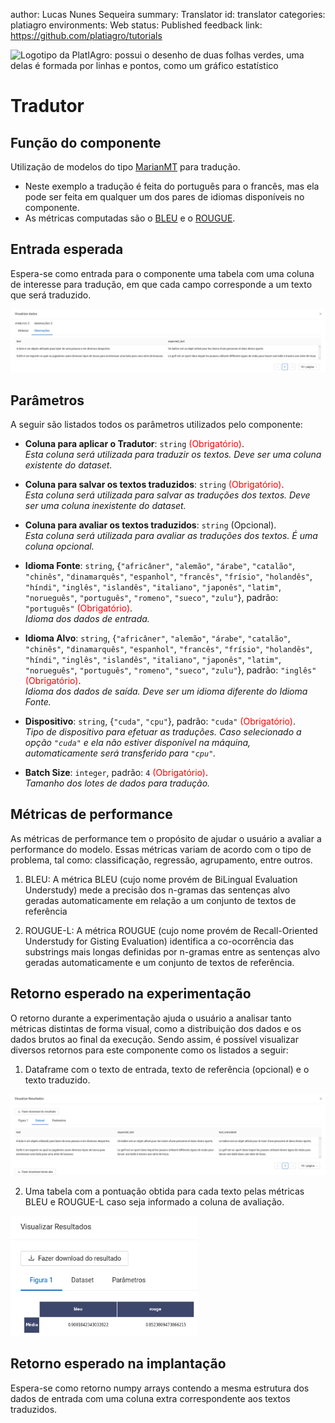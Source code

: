 author: Lucas Nunes Sequeira
summary: Translator
id: translator
categories: platiagro
environments: Web
status: Published
feedback link: https://github.com/platiagro/tutorials


![Logotipo da PlatIAgro: possui o desenho de duas folhas verdes, uma delas é formada por linhas e pontos, como um gráfico estatístico](img/logo.png)


# Tradutor

## Função do componente

Utilização de modelos do tipo [MarianMT](https://huggingface.co/transformers/model_doc/marian.html) para tradução.

* Neste exemplo a tradução é feita do português para o francês, mas ela pode ser feita em qualquer um dos pares de idiomas disponíveis no componente.
* As métricas computadas são o [BLEU](https://en.wikipedia.org/wiki/BLEU) e o [ROUGUE](https://en.wikipedia.org/wiki/ROUGE_(metric)).


## Entrada esperada

Espera-se como entrada para o componente uma tabela com uma coluna de interesse para tradução, em que cada campo corresponde a um texto que será traduzido.

<img src="img/translator/input_dataset.png" width="800">

## Parâmetros

A seguir são listados todos os parâmetros utilizados pelo componente:

- **Coluna para aplicar o Tradutor**: `string` <span style="color:red">(Obrigatório)</span>.<br>
<em>Esta coluna será utilizada para traduzir os textos. Deve ser uma coluna existente do dataset.</em>

- **Coluna para salvar os textos traduzidos**: `string` <span style="color:red">(Obrigatório)</span>.<br>
<em>Esta coluna será utilizada para salvar as traduções dos textos. Deve ser uma coluna inexistente do dataset.</em>

- **Coluna para avaliar os textos traduzidos**: `string` <span>(Opcional)</span>.<br>
<em>Esta coluna será utilizada para avaliar as traduções dos textos. É uma coluna opcional.</em>

- **Idioma Fonte**: `string`, {`"africâner"`, `"alemão"`, `"árabe"`, `"catalão"`, `"chinês"`, `"dinamarquês"`, `"espanhol"`, `"francês"`, `"frísio"`, `"holandês"`, `"híndi"`, `"inglês"`, `"islandês"`, `"italiano"`, `"japonês"`, `"latim"`, `"norueguês"`, `"português"`, `"romeno"`, `"sueco"`, `"zulu"`}, padrão: `"português"` <span style="color:red">(Obrigatório)</span>.<br>
<em>Idioma dos dados de entrada.</em>

- **Idioma Alvo**: `string`, {`"africâner"`, `"alemão"`, `"árabe"`, `"catalão"`, `"chinês"`, `"dinamarquês"`, `"espanhol"`, `"francês"`, `"frísio"`, `"holandês"`, `"híndi"`, `"inglês"`, `"islandês"`, `"italiano"`, `"japonês"`, `"latim"`, `"norueguês"`, `"português"`, `"romeno"`, `"sueco"`, `"zulu"`}, padrão: `"inglês"` <span style="color:red">(Obrigatório)</span>.<br>
<em>Idioma dos dados de saída. Deve ser um idioma diferente do Idioma Fonte.</em>

- **Dispositivo**: `string`, {`"cuda"`, `"cpu"`}, padrão: `"cuda"` <span style="color:red">(Obrigatório)</span>.<br>
<em>Tipo de dispositivo para efetuar as traduções. Caso selecionado a opção `"cuda"` e ela não estiver disponível na máquina, automaticamente será transferido para `"cpu"`.</em>

- **Batch Size**: `integer`, padrão: `4` <span style="color:red">(Obrigatório)</span>.<br>
<em>Tamanho dos lotes de dados para tradução.</em>


## Métricas de performance

As métricas de performance tem o propósito de ajudar o usuário a avaliar a performance do modelo. Essas métricas variam de acordo com o tipo de problema, tal como: classificação, regressão, agrupamento, entre outros.

1. BLEU: A métrica BLEU (cujo nome provém de BiLingual Evaluation Understudy) mede a precisão dos n-gramas das sentenças alvo geradas automaticamente em relação a um conjunto de textos de referência

2. ROUGUE-L: A métrica ROUGUE (cujo nome provém de Recall-Oriented Understudy for Gisting Evaluation) identifica a co-ocorrência das substrings mais longas definidas por n-gramas entre as sentenças alvo geradas automaticamente e um conjunto de textos de referência.


## Retorno esperado na experimentação

O retorno durante a experimentação ajuda o usuário a analisar tanto métricas distintas de forma visual, como a distribuição dos dados e os dados brutos ao final da execução. Sendo assim, é possível visualizar diversos retornos para este componente como os listados a seguir:

1. Dataframe com o texto de entrada, texto de referência (opcional) e o texto traduzido.

<img src="img/translator/output_dataset.png" width="800">

2. Uma tabela com a pontuação obtida para cada texto pelas métricas BLEU e ROUGUE-L caso seja informado a coluna de avaliação.

<img src="img/translator/metrics.png" width="300">

## Retorno esperado na implantação

Espera-se como retorno numpy arrays contendo a mesma estrutura dos dados de entrada com uma coluna extra correspondente aos textos traduzidos.